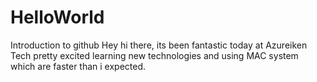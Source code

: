 # HelloWorld
Introduction to github
Hey hi there, 
its been fantastic today at Azureiken Tech pretty excited learning new technologies and using MAC system which are faster than i expected.
